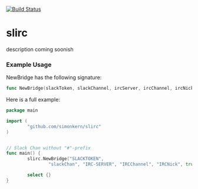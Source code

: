 [![Build Status](https://travis-ci.org/simonkern/slirc.svg)](https://travis-ci.org/simonkern/slirc)

# slirc
description coming soonish


### Example Usage

NewBridge has the following signature:

```go
func NewBridge(slackToken, slackChannel, ircServer, ircChannel, ircNick string, ircSSL, insecureSkipVerify bool) (bridge *Bridge)
```



Here is a full example:


```go
package main

import (
        "github.com/simonkern/slirc"
)


// Slack Chan without "#"-prefix
func main() {
        slirc.NewBridge("SLACKTOKEN",
                "slackChan", "IRC-SERVER", "IRCChannel", "IRCNick", true, true)

        select {}
}
```
